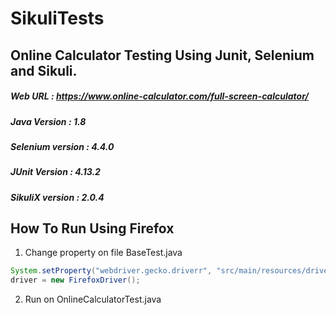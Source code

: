 # SikuliTests

## Online Calculator Testing Using Junit, Selenium and Sikuli.

##### Web URL : https://www.online-calculator.com/full-screen-calculator/
##### Java Version : 1.8
##### Selenium version : 4.4.0
##### JUnit Version : 4.13.2
##### SikuliX version : 2.0.4

## How To Run Using Firefox
1. Change property on file BaseTest.java
```java
System.setProperty("webdriver.gecko.driverr", "src/main/resources/driver/firefoxdriver.exe");
driver = new FirefoxDriver();
```
2. Run on OnlineCalculatorTest.java
